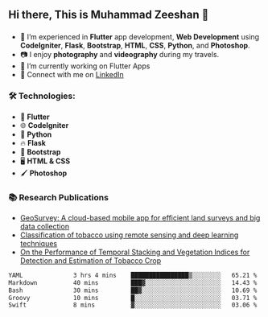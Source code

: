 ## Hi there, This is Muhammad Zeeshan 👋

<!--
**zeexan-dev/zeexan-dev** is a ✨ _special_ ✨ repository because its `README.md` (this file) appears on your GitHub profile.

Here are some ideas to get you started:

- 🔭 I’m currently working on  ...
- 🌱 I’m currently learning ...
- 👯 I’m looking to collaborate on ...
- 🤔 I’m looking for help with ...
- 💬 Ask me about ...
- 📫 How to reach me: ...
- 😄 Pronouns: ...
- ⚡ Fun fact: ...
-->
###
- 🔧 I’m experienced in **Flutter** app development, **Web Development** using **CodeIgniter**, **Flask**, **Bootstrap**, **HTML**, **CSS**, **Python**, and **Photoshop**.
- 📷 I enjoy **photography** and **videography** during my travels.
- 🔭 I’m currently working on Flutter Apps
- 🔗 Connect with me on [LinkedIn](https://www.linkedin.com/in/muhammad-zeeshan-developer/)
### 🛠️ Technologies:  
  - 🎨 **Flutter**
  - 🌐 **CodeIgniter**
  - 🐍 **Python**
  - 🔥 **Flask**
  - 🎨 **Bootstrap**
  - 🖥️ **HTML & CSS**
  - 🖌️ **Photoshop**
### 📚 Research Publications
- [GeoSurvey: A cloud-based mobile app for efficient land surveys and big data collection](https://www.sciencedirect.com/science/article/pii/S2665963824000083?via%3Dihub)
- [Classification of tobacco using remote sensing and deep learning techniques](https://acsess.onlinelibrary.wiley.com/doi/10.1002/agj2.21382)
- [On the Performance of Temporal Stacking and Vegetation Indices for Detection and Estimation of Tobacco Crop](https://ieeexplore.ieee.org/document/9102304)

<!--START_SECTION:waka-->

```txt
YAML              3 hrs 4 mins    ████████████████▒░░░░░░░░   65.21 %
Markdown          40 mins         ███▓░░░░░░░░░░░░░░░░░░░░░   14.43 %
Bash              30 mins         ██▓░░░░░░░░░░░░░░░░░░░░░░   10.69 %
Groovy            10 mins         █░░░░░░░░░░░░░░░░░░░░░░░░   03.71 %
Swift             8 mins          ▓░░░░░░░░░░░░░░░░░░░░░░░░   03.06 %
```

<!--END_SECTION:waka-->
